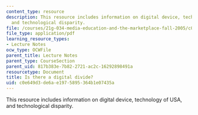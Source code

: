 ```yaml
---
content_type: resource
description: This resource includes information on digital device, technology of USA,
  and technological disparity.
file: /courses/21g-034-media-education-and-the-marketplace-fall-2005/c0e649d3de6ae1975895364b1e07435a_MIT21G_034F05_bridginanyth.pdf
file_type: application/pdf
learning_resource_types:
- Lecture Notes
ocw_type: OCWFile
parent_title: Lecture Notes
parent_type: CourseSection
parent_uid: 817b383e-7b82-2721-ac2c-16292898491a
resourcetype: Document
title: Is there a digital divide?
uid: c0e649d3-de6a-e197-5895-364b1e07435a
---
```

This resource includes information on digital device, technology of USA, and technological disparity.

